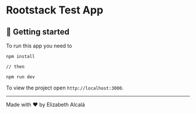 # Rootstack Test App 

## 🚀 Getting started

To run this app you need to

```
npm install

// then

npm run dev
```

To view the project open `http://localhost:3000`.

---

Made with ♥ by Elizabeth Alcalá
